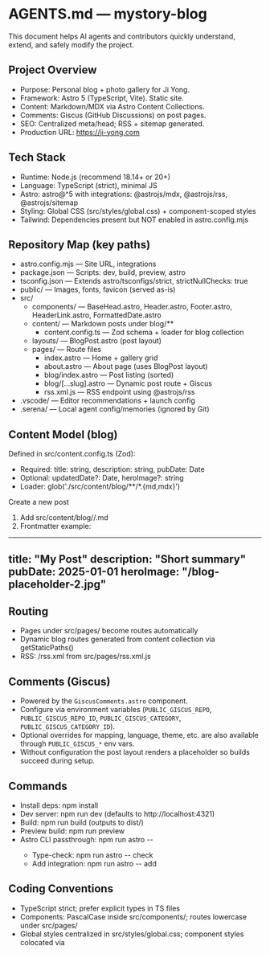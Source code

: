 # AGENTS.md — mystory-blog

This document helps AI agents and contributors quickly understand, extend, and safely modify the project.

## Project Overview
- Purpose: Personal blog + photo gallery for Ji Yong.
- Framework: Astro 5 (TypeScript, Vite). Static site.
- Content: Markdown/MDX via Astro Content Collections.
- Comments: Giscus (GitHub Discussions) on post pages.
- SEO: Centralized meta/head; RSS + sitemap generated.
- Production URL: https://ji-yong.com

## Tech Stack
- Runtime: Node.js (recommend 18.14+ or 20+)
- Language: TypeScript (strict), minimal JS
- Astro: astro@^5 with integrations: @astrojs/mdx, @astrojs/rss, @astrojs/sitemap
- Styling: Global CSS (src/styles/global.css) + component-scoped styles
- Tailwind: Dependencies present but NOT enabled in astro.config.mjs

## Repository Map (key paths)
- astro.config.mjs — Site URL, integrations
- package.json — Scripts: dev, build, preview, astro
- tsconfig.json — Extends astro/tsconfigs/strict, strictNullChecks: true
- public/ — Images, fonts, favicon (served as-is)
- src/
  - components/ — BaseHead.astro, Header.astro, Footer.astro, HeaderLink.astro, FormattedDate.astro
  - content/ — Markdown posts under blog/**
    - content.config.ts — Zod schema + loader for blog collection
  - layouts/ — BlogPost.astro (post layout)
  - pages/ — Route files
    - index.astro — Home + gallery grid
    - about.astro — About page (uses BlogPost layout)
    - blog/index.astro — Post listing (sorted)
    - blog/[...slug].astro — Dynamic post route + Giscus
    - rss.xml.js — RSS endpoint using @astrojs/rss
- .vscode/ — Editor recommendations + launch config
- .serena/ — Local agent config/memories (ignored by Git)

## Content Model (blog)
Defined in src/content.config.ts (Zod):
- Required: title: string, description: string, pubDate: Date
- Optional: updatedDate?: Date, heroImage?: string
- Loader: glob('./src/content/blog/**/*.{md,mdx}')

Create a new post
1) Add src/content/blog/<topic>/<slug>.md
2) Frontmatter example:
---
title: "My Post"
description: "Short summary"
pubDate: 2025-01-01
heroImage: "/blog-placeholder-2.jpg"
---

## Routing
- Pages under src/pages/ become routes automatically
- Dynamic blog routes generated from content collection via getStaticPaths()
- RSS: /rss.xml from src/pages/rss.xml.js

## Comments (Giscus)
- Powered by the `GiscusComments.astro` component.
- Configure via environment variables (`PUBLIC_GISCUS_REPO`, `PUBLIC_GISCUS_REPO_ID`, `PUBLIC_GISCUS_CATEGORY`, `PUBLIC_GISCUS_CATEGORY_ID`).
- Optional overrides for mapping, language, theme, etc. are also available through `PUBLIC_GISCUS_*` env vars.
- Without configuration the post layout renders a placeholder so builds succeed during setup.

## Commands
- Install deps: npm install
- Dev server: npm run dev (defaults to http://localhost:4321)
- Build: npm run build (outputs to dist/)
- Preview build: npm run preview
- Astro CLI passthrough: npm run astro -- <subcommand>
  - Type-check: npm run astro -- check
  - Add integration: npm run astro -- add

## Coding Conventions
- TypeScript strict; prefer explicit types in TS files
- Components: PascalCase inside src/components/; routes lowercase under src/pages/
- Global styles centralized in src/styles/global.css; component styles colocated via <style> blocks
- SEO/Meta: Use BaseHead.astro for title/description, canonical, OG/Twitter, RSS link

## Quality Checklist (before merging)
- Build succeeds: npm run build
- Preview clickthrough: npm run preview → /, /blog, recent post, /about
- Content schema: new/edited posts satisfy src/content.config.ts
- Type checks: npm run astro -- check
- SEO: Titles/descriptions accurate via BaseHead.astro
- Feeds: /rss.xml renders; sitemap present
- Comments: Giscus shows on post pages (if configured)

## Tailwind (optional)
- Currently not enabled. To enable:
  1) npm run astro -- add tailwind
  2) Add tailwind() to integrations in astro.config.mjs
  3) Create Tailwind config and swap styles incrementally

## Common Tasks
- Add a post: Create .md under src/content/blog/** with required frontmatter
- Change site title/description: src/consts.ts
- Change canonical/site URL: astro.config.mjs → site
- Adjust SEO defaults: src/components/BaseHead.astro
- Update gallery images: add files in public/gallery/ and list in src/pages/index.astro

## Gotchas
- Tailwind deps exist but are inactive. Don’t rely on utility classes unless Tailwind is enabled
- Giscus depends on the `PUBLIC_GISCUS_*` environment variables being set in the deployment environment
- RSS/sitemap need a correct site URL in astro.config.mjs for absolute URLs
- Blog frontmatter is validated; missing required fields will fail at build/type-check time

## Tooling & Editors
- VS Code: recommended extensions in .vscode/extensions.json
- Launch config starts dev server (.vscode/launch.json)

## Serena/Codex Guidance
- Repo scanning: use serena.list_dir and serena.search_for_pattern for discovery
- Symbolic edits: prefer insert_before_symbol, insert_after_symbol, replace_symbol_body when targeting Astro/TS symbols
- Memory: high-level summaries are in Serena memories (project_overview.md, style_and_conventions.md, suggested_commands.md, task_completion_checklist.md)
- Git hygiene: .serena/ is ignored; do not commit local agent state

## Deployment Notes
- Astro builds a static site; deploy dist/ to static hosts (Vercel, Netlify, GitHub Pages)
- Ensure site is set for correct absolute URLs in feeds and sitemap

## License
- No license file present. Add one if open-sourcing.
